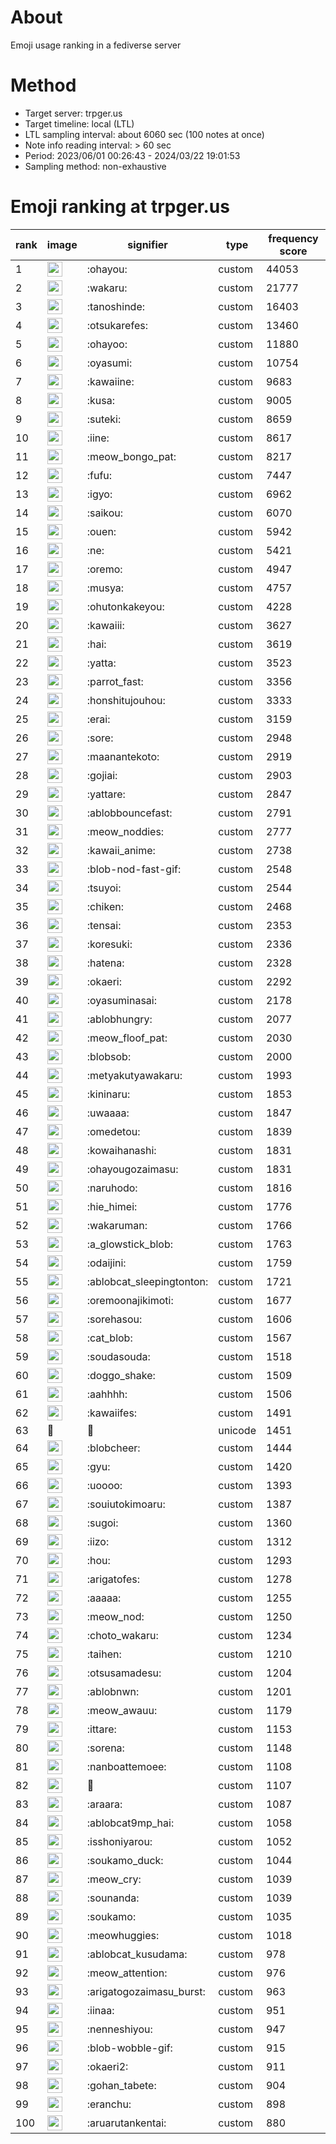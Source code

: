 # About
Emoji usage ranking in a fediverse server

# Method
- Target server: trpger.us
- Target timeline: local (LTL)
- LTL sampling interval: about 6060 sec (100 notes at once)
- Note info reading interval: > 60 sec
- Period: 2023/06/01 00:26:43 - 2024/03/22 19:01:53 
- Sampling method: non-exhaustive

# Emoji ranking at trpger.us

|rank|image|signifier|type|frequency score|
|----|----|----|----|----|
|1|<img height="24" src="https://trpger.us/emoji/ohayou.webp">|:ohayou:|custom|44053|
|2|<img height="24" src="https://trpger.us/emoji/wakaru.webp">|:wakaru:|custom|21777|
|3|<img height="24" src="https://trpger.us/emoji/tanoshinde.webp">|:tanoshinde:|custom|16403|
|4|<img height="24" src="https://trpger.us/emoji/otsukarefes.webp">|:otsukarefes:|custom|13460|
|5|<img height="24" src="https://trpger.us/emoji/ohayoo.webp">|:ohayoo:|custom|11880|
|6|<img height="24" src="https://trpger.us/emoji/oyasumi.webp">|:oyasumi:|custom|10754|
|7|<img height="24" src="https://trpger.us/emoji/kawaiine.webp">|:kawaiine:|custom|9683|
|8|<img height="24" src="https://trpger.us/emoji/kusa.webp">|:kusa:|custom|9005|
|9|<img height="24" src="https://trpger.us/emoji/suteki.webp">|:suteki:|custom|8659|
|10|<img height="24" src="https://trpger.us/emoji/iine.webp">|:iine:|custom|8617|
|11|<img height="24" src="https://trpger.us/emoji/meow_bongo_pat.webp">|:meow_bongo_pat:|custom|8217|
|12|<img height="24" src="https://trpger.us/emoji/fufu.webp">|:fufu:|custom|7447|
|13|<img height="24" src="https://trpger.us/emoji/igyo.webp">|:igyo:|custom|6962|
|14|<img height="24" src="https://trpger.us/emoji/saikou.webp">|:saikou:|custom|6070|
|15|<img height="24" src="https://trpger.us/emoji/ouen.webp">|:ouen:|custom|5942|
|16|<img height="24" src="https://trpger.us/emoji/ne.webp">|:ne:|custom|5421|
|17|<img height="24" src="https://trpger.us/emoji/oremo.webp">|:oremo:|custom|4947|
|18|<img height="24" src="https://trpger.us/emoji/musya.webp">|:musya:|custom|4757|
|19|<img height="24" src="https://trpger.us/emoji/ohutonkakeyou.webp">|:ohutonkakeyou:|custom|4228|
|20|<img height="24" src="https://trpger.us/emoji/kawaiii.webp">|:kawaiii:|custom|3627|
|21|<img height="24" src="https://trpger.us/emoji/hai.webp">|:hai:|custom|3619|
|22|<img height="24" src="https://trpger.us/emoji/yatta.webp">|:yatta:|custom|3523|
|23|<img height="24" src="https://trpger.us/emoji/parrot_fast.webp">|:parrot_fast:|custom|3356|
|24|<img height="24" src="https://trpger.us/emoji/honshitujouhou.webp">|:honshitujouhou:|custom|3333|
|25|<img height="24" src="https://trpger.us/emoji/erai.webp">|:erai:|custom|3159|
|26|<img height="24" src="https://trpger.us/emoji/sore.webp">|:sore:|custom|2948|
|27|<img height="24" src="https://trpger.us/emoji/maanantekoto.webp">|:maanantekoto:|custom|2919|
|28|<img height="24" src="https://trpger.us/emoji/gojiai.webp">|:gojiai:|custom|2903|
|29|<img height="24" src="https://trpger.us/emoji/yattare.webp">|:yattare:|custom|2847|
|30|<img height="24" src="https://trpger.us/emoji/ablobbouncefast.webp">|:ablobbouncefast:|custom|2791|
|31|<img height="24" src="https://trpger.us/emoji/meow_noddies.webp">|:meow_noddies:|custom|2777|
|32|<img height="24" src="https://trpger.us/emoji/kawaii_anime.webp">|:kawaii_anime:|custom|2738|
|33|<img height="24" src="https://trpger.us/emoji/blob-nod-fast-gif.webp">|:blob-nod-fast-gif:|custom|2548|
|34|<img height="24" src="https://trpger.us/emoji/tsuyoi.webp">|:tsuyoi:|custom|2544|
|35|<img height="24" src="https://trpger.us/emoji/chiken.webp">|:chiken:|custom|2468|
|36|<img height="24" src="https://trpger.us/emoji/tensai.webp">|:tensai:|custom|2353|
|37|<img height="24" src="https://trpger.us/emoji/koresuki.webp">|:koresuki:|custom|2336|
|38|<img height="24" src="https://trpger.us/emoji/hatena.webp">|:hatena:|custom|2328|
|39|<img height="24" src="https://trpger.us/emoji/okaeri.webp">|:okaeri:|custom|2292|
|40|<img height="24" src="https://trpger.us/emoji/oyasuminasai.webp">|:oyasuminasai:|custom|2178|
|41|<img height="24" src="https://trpger.us/emoji/ablobhungry.webp">|:ablobhungry:|custom|2077|
|42|<img height="24" src="https://trpger.us/emoji/meow_floof_pat.webp">|:meow_floof_pat:|custom|2030|
|43|<img height="24" src="https://trpger.us/emoji/blobsob.webp">|:blobsob:|custom|2000|
|44|<img height="24" src="https://trpger.us/emoji/metyakutyawakaru.webp">|:metyakutyawakaru:|custom|1993|
|45|<img height="24" src="https://trpger.us/emoji/kininaru.webp">|:kininaru:|custom|1853|
|46|<img height="24" src="https://trpger.us/emoji/uwaaaa.webp">|:uwaaaa:|custom|1847|
|47|<img height="24" src="https://trpger.us/emoji/omedetou.webp">|:omedetou:|custom|1839|
|48|<img height="24" src="https://trpger.us/emoji/kowaihanashi.webp">|:kowaihanashi:|custom|1831|
|49|<img height="24" src="https://trpger.us/emoji/ohayougozaimasu.webp">|:ohayougozaimasu:|custom|1831|
|50|<img height="24" src="https://trpger.us/emoji/naruhodo.webp">|:naruhodo:|custom|1816|
|51|<img height="24" src="https://trpger.us/emoji/hie_himei.webp">|:hie_himei:|custom|1776|
|52|<img height="24" src="https://trpger.us/emoji/wakaruman.webp">|:wakaruman:|custom|1766|
|53|<img height="24" src="https://trpger.us/emoji/a_glowstick_blob.webp">|:a_glowstick_blob:|custom|1763|
|54|<img height="24" src="https://trpger.us/emoji/odaijini.webp">|:odaijini:|custom|1759|
|55|<img height="24" src="https://trpger.us/emoji/ablobcat_sleepingtonton.webp">|:ablobcat_sleepingtonton:|custom|1721|
|56|<img height="24" src="https://trpger.us/emoji/oremoonajikimoti.webp">|:oremoonajikimoti:|custom|1677|
|57|<img height="24" src="https://trpger.us/emoji/sorehasou.webp">|:sorehasou:|custom|1606|
|58|<img height="24" src="https://trpger.us/emoji/cat_blob.webp">|:cat_blob:|custom|1567|
|59|<img height="24" src="https://trpger.us/emoji/soudasouda.webp">|:soudasouda:|custom|1518|
|60|<img height="24" src="https://trpger.us/emoji/doggo_shake.webp">|:doggo_shake:|custom|1509|
|61|<img height="24" src="https://trpger.us/emoji/aahhhh.webp">|:aahhhh:|custom|1506|
|62|<img height="24" src="https://trpger.us/emoji/kawaiifes.webp">|:kawaiifes:|custom|1491|
|63|🍮|🍮|unicode|1451|
|64|<img height="24" src="https://trpger.us/emoji/blobcheer.webp">|:blobcheer:|custom|1444|
|65|<img height="24" src="https://trpger.us/emoji/gyu.webp">|:gyu:|custom|1420|
|66|<img height="24" src="https://trpger.us/emoji/uoooo.webp">|:uoooo:|custom|1393|
|67|<img height="24" src="https://trpger.us/emoji/souiutokimoaru.webp">|:souiutokimoaru:|custom|1387|
|68|<img height="24" src="https://trpger.us/emoji/sugoi.webp">|:sugoi:|custom|1360|
|69|<img height="24" src="https://trpger.us/emoji/iizo.webp">|:iizo:|custom|1312|
|70|<img height="24" src="https://trpger.us/emoji/hou.webp">|:hou:|custom|1293|
|71|<img height="24" src="https://trpger.us/emoji/arigatofes.webp">|:arigatofes:|custom|1278|
|72|<img height="24" src="https://trpger.us/emoji/aaaaa.webp">|:aaaaa:|custom|1255|
|73|<img height="24" src="https://trpger.us/emoji/meow_nod.webp">|:meow_nod:|custom|1250|
|74|<img height="24" src="https://trpger.us/emoji/choto_wakaru.webp">|:choto_wakaru:|custom|1234|
|75|<img height="24" src="https://trpger.us/emoji/taihen.webp">|:taihen:|custom|1210|
|76|<img height="24" src="https://trpger.us/emoji/otsusamadesu.webp">|:otsusamadesu:|custom|1204|
|77|<img height="24" src="https://trpger.us/emoji/ablobnwn.webp">|:ablobnwn:|custom|1201|
|78|<img height="24" src="https://trpger.us/emoji/meow_awauu.webp">|:meow_awauu:|custom|1179|
|79|<img height="24" src="https://trpger.us/emoji/ittare.webp">|:ittare:|custom|1153|
|80|<img height="24" src="https://trpger.us/emoji/sorena.webp">|:sorena:|custom|1148|
|81|<img height="24" src="https://trpger.us/emoji/nanboattemoee.webp">|:nanboattemoee:|custom|1108|
|82|<img height="24" src="https://trpger.us/emoji/birthday.webp">|:birthday:|custom|1107|
|83|<img height="24" src="https://trpger.us/emoji/araara.webp">|:araara:|custom|1087|
|84|<img height="24" src="https://trpger.us/emoji/ablobcat9mp_hai.webp">|:ablobcat9mp_hai:|custom|1058|
|85|<img height="24" src="https://trpger.us/emoji/isshoniyarou.webp">|:isshoniyarou:|custom|1052|
|86|<img height="24" src="https://trpger.us/emoji/soukamo_duck.webp">|:soukamo_duck:|custom|1044|
|87|<img height="24" src="https://trpger.us/emoji/meow_cry.webp">|:meow_cry:|custom|1039|
|88|<img height="24" src="https://trpger.us/emoji/sounanda.webp">|:sounanda:|custom|1039|
|89|<img height="24" src="https://trpger.us/emoji/soukamo.webp">|:soukamo:|custom|1035|
|90|<img height="24" src="https://trpger.us/emoji/meowhuggies.webp">|:meowhuggies:|custom|1018|
|91|<img height="24" src="https://trpger.us/emoji/ablobcat_kusudama.webp">|:ablobcat_kusudama:|custom|978|
|92|<img height="24" src="https://trpger.us/emoji/meow_attention.webp">|:meow_attention:|custom|976|
|93|<img height="24" src="https://trpger.us/emoji/arigatogozaimasu_burst.webp">|:arigatogozaimasu_burst:|custom|963|
|94|<img height="24" src="https://trpger.us/emoji/iinaa.webp">|:iinaa:|custom|951|
|95|<img height="24" src="https://trpger.us/emoji/nenneshiyou.webp">|:nenneshiyou:|custom|947|
|96|<img height="24" src="https://trpger.us/emoji/blob-wobble-gif.webp">|:blob-wobble-gif:|custom|915|
|97|<img height="24" src="https://trpger.us/emoji/okaeri2.webp">|:okaeri2:|custom|911|
|98|<img height="24" src="https://trpger.us/emoji/gohan_tabete.webp">|:gohan_tabete:|custom|904|
|99|<img height="24" src="https://trpger.us/emoji/eranchu.webp">|:eranchu:|custom|898|
|100|<img height="24" src="https://trpger.us/emoji/aruarutankentai.webp">|:aruarutankentai:|custom|880|
